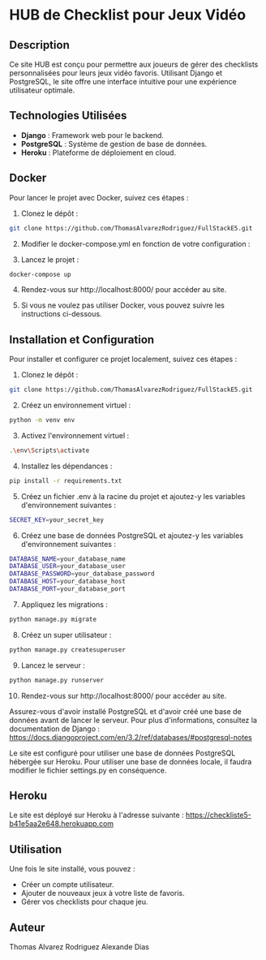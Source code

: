 # HUB de Checklist pour Jeux Vidéo

## Description
Ce site HUB est conçu pour permettre aux joueurs de gérer des checklists personnalisées pour leurs jeux vidéo favoris. Utilisant Django et PostgreSQL, le site offre une interface intuitive pour une expérience utilisateur optimale.

## Technologies Utilisées
- **Django** : Framework web pour le backend.
- **PostgreSQL** : Système de gestion de base de données.
- **Heroku** : Plateforme de déploiement en cloud.

## Docker
Pour lancer le projet avec Docker, suivez ces étapes :

1. Clonez le dépôt :
```bash
git clone https://github.com/ThomasAlvarezRodriguez/FullStackE5.git
```
2. Modifier le docker-compose.yml en fonction de votre configuration :

3. Lancez le projet :
```bash
docker-compose up
```
4. Rendez-vous sur http://localhost:8000/ pour accéder au site.

5. Si vous ne voulez pas utiliser Docker, vous pouvez suivre les instructions ci-dessous.

## Installation et Configuration
Pour installer et configurer ce projet localement, suivez ces étapes :

1. Clonez le dépôt :
```bash
git clone https://github.com/ThomasAlvarezRodriguez/FullStackE5.git
```
2. Créez un environnement virtuel :
```bash
python -m venv env
```
3. Activez l'environnement virtuel :
```bash
.\env\Scripts\activate
```
4. Installez les dépendances :
```bash
pip install -r requirements.txt
```
5. Créez un fichier .env à la racine du projet et ajoutez-y les variables d'environnement suivantes :
```bash
SECRET_KEY=your_secret_key
```
6. Créez une base de données PostgreSQL et ajoutez-y les variables d'environnement suivantes :
```bash
DATABASE_NAME=your_database_name
DATABASE_USER=your_database_user
DATABASE_PASSWORD=your_database_password
DATABASE_HOST=your_database_host
DATABASE_PORT=your_database_port
```
7. Appliquez les migrations :
```bash
python manage.py migrate
```
8. Créez un super utilisateur :
```bash
python manage.py createsuperuser
```
9. Lancez le serveur :
```bash
python manage.py runserver
```
10. Rendez-vous sur http://localhost:8000/ pour accéder au site.

Assurez-vous d'avoir installé PostgreSQL et d'avoir créé une base de données avant de lancer le serveur. Pour plus d'informations, consultez la documentation de Django : https://docs.djangoproject.com/en/3.2/ref/databases/#postgresql-notes

Le site est configuré pour utiliser une base de données PostgreSQL hébergée sur Heroku. Pour utiliser une base de données locale, il faudra modifier le fichier settings.py en conséquence.

## Heroku
Le site est déployé sur Heroku à l'adresse suivante : https://checkliste5-b41e5aa2e648.herokuapp.com

## Utilisation
Une fois le site installé, vous pouvez :
- Créer un compte utilisateur.
- Ajouter de nouveaux jeux à votre liste de favoris.
- Gérer vos checklists pour chaque jeu.

## Auteur
Thomas Alvarez Rodriguez
Alexande Dias

